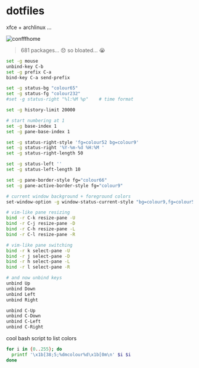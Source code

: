 # dotfiles

xfce + archlinux ...

![confffhome](https://github.com/user-attachments/assets/b8436da7-f753-451d-b742-23fdc0479861)

> 681 packages... 😞
> so bloated... 😭

```bash
set -g mouse
unbind-key C-b
set -g prefix C-a
bind-key C-a send-prefix

set -g status-bg "colour65"
set -g status-fg "colour232"
#set -g status-right "%l:%M %p"    # time format

set -g history-limit 20000

# start numbering at 1
set -g base-index 1
set -g pane-base-index 1

set -g status-right-style 'fg=colour52 bg=colour9'
set -g status-right '%Y-%m-%d %H:%M '
set -g status-right-length 50

set -g status-left ''
set -g status-left-length 10

set -g pane-border-style fg="colour66"
set -g pane-active-border-style fg="colour9"

# current window background + foreground colors
set-window-option -g window-status-current-style "bg=colour9,fg=colour52"    

# vim-like pane resizing  
bind -r C-k resize-pane -U
bind -r C-j resize-pane -D
bind -r C-h resize-pane -L
bind -r C-l resize-pane -R

# vim-like pane switching
bind -r k select-pane -U 
bind -r j select-pane -D 
bind -r h select-pane -L 
bind -r l select-pane -R 

# and now unbind keys
unbind Up     
unbind Down   
unbind Left   
unbind Right  

unbind C-Up   
unbind C-Down 
unbind C-Left 
unbind C-Right
```

cool bash script to list colors

```bash
for i in {0..255}; do
  printf '\x1b[38;5;%dmcolour%d\x1b[0m\n' $i $i
done
```
